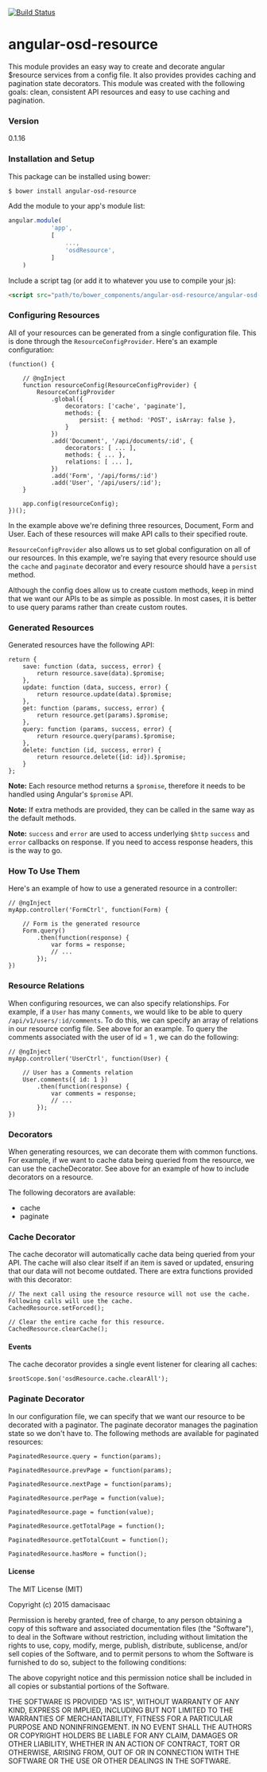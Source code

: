 [![Build Status](https://travis-ci.org/Osedea/angular-osd-resource.svg?branch=master)](https://travis-ci.org/Osedea/angular-osd-resource)

# angular-osd-resource

This module provides an easy way to create and decorate angular $resource services from a config file. It also provides provides caching and pagination state decorators. This module was created with the following goals: clean, consistent API resources and easy to use caching and pagination.

### Version
0.1.16

### Installation and Setup

This package can be installed using bower:
```sh
$ bower install angular-osd-resource
```

Add the module to your app's module list:

```js
angular.module(
            'app',
            [
                ...,
                'osdResource',
            ]
    )
```

Include a script tag (or add it to whatever you use to compile your js):
```html
<script src="path/to/bower_components/angular-osd-resource/angular-osd-resource.min.js"></script>
```

### Configuring Resources

All of your resources can be generated from a single configuration file. This is done through the `ResourceConfigProvider`. Here's an example configuration:

```
(function() {

    // @ngInject
    function resourceConfig(ResourceConfigProvider) {
        ResourceConfigProvider
            .global({
                decorators: ['cache', 'paginate'],
                methods: {
                    persist: { method: 'POST', isArray: false },
                }
            })
            .add('Document', '/api/documents/:id', {
                decorators: [ ... ],
                methods: { ... },
                relations: [ ... ],
            })
            .add('Form', '/api/forms/:id')
            .add('User', '/api/users/:id');
    }

    app.config(resourceConfig);
})();
```

In the example above we're defining three resources, Document, Form and User. Each of these resources will make API calls to their specified route.

`ResourceConfigProvider` also allows us to set global configuration on all of our resources. In this example, we're saying that every resource should use the `cache` and `paginate` decorator and every resource should have a `persist` method.

Although the config does allow us to create custom methods, keep in mind that we want our APIs to be as simple as possible. In most cases, it is better to use query params rather than create custom routes.


### Generated Resources

Generated resources have the following API:
```
return {
    save: function (data, success, error) {
        return resource.save(data).$promise;
    },
    update: function (data, success, error) {
        return resource.update(data).$promise;
    },
    get: function (params, success, error) {
        return resource.get(params).$promise;
    },
    query: function (params, success, error) {
        return resource.query(params).$promise;
    },
    delete: function (id, success, error) {
        return resource.delete({id: id}).$promise;
    }
};
```
**Note:** Each resource method returns a `$promise`, therefore it needs to be handled using Angular's `$promise` API.

**Note:** If extra methods are provided, they can be called in the same way as the default methods.

**Note:** `success` and `error` are used to access underlying `$http` `success` and `error` callbacks on response. If you need to access response headers, this is the way to go.

### How To Use Them

Here's an example of how to use a generated resource in a controller:

```
// @ngInject
myApp.controller('FormCtrl', function(Form) {

    // Form is the generated resource
    Form.query()
        .then(function(response) {
            var forms = response;
            // ...
        });
})
```

### Resource Relations

When configuring resources, we can also specify relationships. For example, if a `User` has many `Comments`, we would like to be able to query `/api/v1/users/:id/comments`. To do this, we can specify an array of relations in our resource config file. See above for an example. To query the comments associated with the user of id = 1 , we can do the following:

```
// @ngInject
myApp.controller('UserCtrl', function(User) {

    // User has a Comments relation
    User.comments({ id: 1 })
        .then(function(response) {
            var comments = response;
            // ...
        });
})
```


### Decorators

When generating resources, we can decorate them with common functions. For example, if we want to cache data being queried from the resource, we can use the cacheDecorator. See above for an example of how to include decorators on a resource.

The following decorators are available:
 - cache
 - paginate


### Cache Decorator

The cache decorator will automatically cache data being queried from your API. The cache will also clear itself if an item is saved or updated, ensuring that our data will not become outdated. There are extra functions provided with this decorator:

```
// The next call using the resource resource will not use the cache. Following calls will use the cache.
CachedResource.setForced();

// Clear the entire cache for this resource.
CachedResource.clearCache();
```

#### Events
The cache decorator provides a single event listener for clearing all caches:

```
$rootScope.$on('osdResource.cache.clearAll');
```


### Paginate Decorator

In our configuration file, we can specify that we want our resource to be decorated with a paginator. The paginate decorator manages the pagination state so we don't have to. The following methods are available for paginated resources:

```
PaginatedResource.query = function(params);

PaginatedResource.prevPage = function(params);

PaginatedResource.nextPage = function(params);

PaginatedResource.perPage = function(value);

PaginatedResource.page = function(value);

PaginatedResource.getTotalPage = function();

PaginatedResource.getTotalCount = function();

PaginatedResource.hasMore = function();
```


#### License

The MIT License (MIT)

Copyright (c) 2015 damacisaac

Permission is hereby granted, free of charge, to any person obtaining a copy
of this software and associated documentation files (the "Software"), to deal
in the Software without restriction, including without limitation the rights
to use, copy, modify, merge, publish, distribute, sublicense, and/or sell
copies of the Software, and to permit persons to whom the Software is
furnished to do so, subject to the following conditions:

The above copyright notice and this permission notice shall be included in all
copies or substantial portions of the Software.

THE SOFTWARE IS PROVIDED "AS IS", WITHOUT WARRANTY OF ANY KIND, EXPRESS OR
IMPLIED, INCLUDING BUT NOT LIMITED TO THE WARRANTIES OF MERCHANTABILITY,
FITNESS FOR A PARTICULAR PURPOSE AND NONINFRINGEMENT. IN NO EVENT SHALL THE
AUTHORS OR COPYRIGHT HOLDERS BE LIABLE FOR ANY CLAIM, DAMAGES OR OTHER
LIABILITY, WHETHER IN AN ACTION OF CONTRACT, TORT OR OTHERWISE, ARISING FROM,
OUT OF OR IN CONNECTION WITH THE SOFTWARE OR THE USE OR OTHER DEALINGS IN THE
SOFTWARE.


